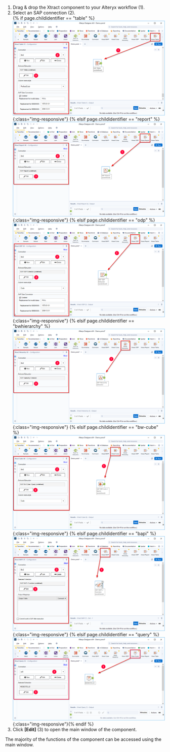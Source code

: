 
1. Drag & drop the Xtract component to your Alteryx workflow (1).
2. Select an SAP connection (2).<br>
{% if page.childidentifier == "table" %} ![New](/img/content/xfa/xfa_create_table_extraction_01.png){:class="img-responsive"} {% elsif page.childidentifier == "report" %} ![New](/img/content/xfa/xfa_create_report_extraction_01.png){:class="img-responsive"} {% elsif page.childidentifier == "odp" %} ![New](/img/content/xfa/xfa_create_odp_extraction_01.png){:class="img-responsive"} {% elsif page.childidentifier == "bwhierarchy" %} ![New](/img/content/xfa/xfa_create_hierarchy_extraction_01.png){:class="img-responsive"} {% elsif page.childidentifier == "bw-cube" %} ![New](/img/content/xfa/xfa_create_cube_extraction_01.png){:class="img-responsive"} {% elsif page.childidentifier == "bapi" %} ![New](/img/content/xfa/xfa_create_bapi_extraction_01.png){:class="img-responsive"} {% elsif page.childidentifier == "query" %} ![New](/img/content/xfa/xfa_create_query_extraction_01.png){:class="img-responsive"}{% endif %}
3. Click **[Edit]** (3) to open the main window of the component.

The majority of the functions of the component can be accessed using the main window.

